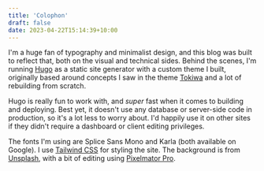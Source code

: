 ```yaml
---
title: 'Colophon'
draft: false
date: 2023-04-22T15:14:39+10:00
---
```


I'm a huge fan of typography and minimalist design, and this blog was built to reflect that, both on the visual and technical sides. Behind the scenes, I'm running [Hugo](https://gohugo.io/) as a static site generator with a custom theme I built, originally based around concepts I saw in the theme [Tokiwa](https://themes.gohugo.io/themes/hugo-theme-tokiwa/) and a lot of rebuilding from scratch.

Hugo is really fun to work with, and _super_ fast when it comes to building and deploying. Best yet, it doesn't use any database or server-side code in production, so it's a lot less to worry about. I'd happily use it on other sites if they didn't require a dashboard or client editing privileges.

The fonts I'm using are Splice Sans Mono and Karla (both available on Google). I use [Tailwind CSS](https://tailwindcss.com/) for styling the site. The background is from [Unsplash](https://unsplash.com/), with a bit of editing using [Pixelmator Pro](https://www.pixelmator.com/pro/).